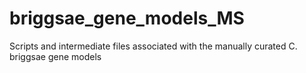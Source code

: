 # briggsae_gene_models_MS
Scripts and intermediate files associated with the manually curated C. briggsae gene models
